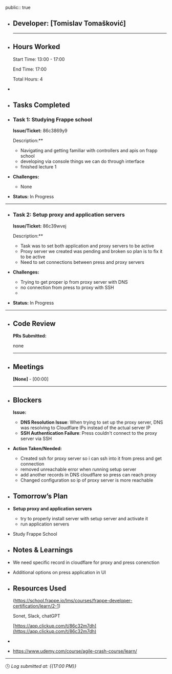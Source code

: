 public:: true

- ## Developer: [Tomislav Tomašković]
  
  ---
- ## Hours Worked
  
  Start Time: 13:00 - 17:00 
  
  End Time: 17:00
  
  Total Hours: 4
-
- ## Tasks Completed
- ### Task 1:  Studying Frappe school
  
  **Issue/Ticket:** 86c3869y9
  
  Description:**
	- Navigating and getting familiar with controllers and apis on frapp school
	- developing via console things we can do through interface
	- finished lecture 1
- **Challenges:**
	- None
- **Status:**  In Progress
- ---
- ### Task 2:  **Setup proxy and application servers**
  
  **Issue/Ticket:** 86c39wvej
  
  Description:**
	- Task was to set both application and proxy servers to be active
	- Proxy server we created was pending and broken so plan is to fix it to be active
	- Need to set connections between press and proxy servers
- **Challenges:**
	- Trying to get proper ip from proxy server with DNS
	- no connection from press to proxy with SSH
	-
- **Status:**  In Progress
- ---
- ## Code Review
  
  **PRs Submitted:**
  
  none
  
  ---
- ## Meetings
  
  **[None]** - [00:00]
  
  ---
- ## Blockers
  
  **Issue:**
	- **DNS Resolution Issue**: When trying to set up the proxy server, DNS was resolving to Cloudflare IPs instead of the actual server IP
	- **SSH Authentication Failure**: Press couldn't connect to the proxy server via SSH
- **Action Taken/Needed:**
	- Created ssh for proxy server so i can ssh into it from press and get connection
	- removed unreachable error when running setup server
	- add another records in DNS cloudflare so press can reach proxy
	- Changed configuration so ip of proxy server is more reachable
- ## Tomorrow’s Plan
- **Setup proxy and application servers**
	- try to properly install server with setup server and activate it
	- run application servers
- Study Frappe School
- ## Notes & Learnings
- We need specific record in cloudflare for proxy and press conenction
- Additional options on press application in UI
- ## Resources Used
  
  (https://school.frappe.io/lms/courses/frappe-developer-certification/learn/2-1)
  
  Sonet, Slack, chatGPT
  
  [https://app.clickup.com/t/86c32m7dh](https://app.clickup.com/t/86c32m7dh)
-
- https://www.udemy.com/course/agile-crash-course/learn/
- ---
  
  🕓 *Log submitted at: {{17:00 PM}}*